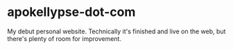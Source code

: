 apokellypse-dot-com
===================

My debut personal website. Technically it's finished and live on the web, but there's plenty of room for improvement. 
